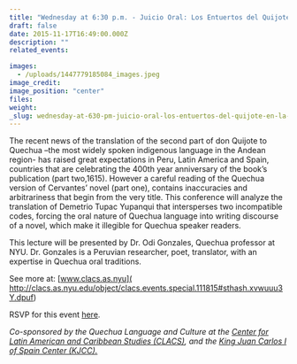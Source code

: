 ```yaml
---
title: "Wednesday at 6:30 p.m. - Juicio Oral: Los Entuertos del Quijote en la Versión Quechua"
draft: false
date: 2015-11-17T16:49:00.000Z
description: ""
related_events:

images:
  - /uploads/1447779185084_images.jpeg
image_credit:
image_position: "center"
files:
weight:
_slug: wednesday-at-630-pm-juicio-oral-los-entuertos-del-quijote-en-la-versión-quechua
---
```


The recent news of the translation of the second part of don Quijote to Quechua –the most widely spoken indigenous language in the Andean region- has raised great expectations in Peru, Latin America and Spain, countries that are celebrating the 400th year anniversary of the book’s publication (part two,1615). However a careful reading of the Quechua version of Cervantes’ novel (part one), contains inaccuracies and arbitrariness that begin from the very title. This conference will analyze the translation of Demetrio Tupac Yupanqui that intersperses two incompatible codes, forcing the oral nature of Quechua language into writing discourse of a novel, which make it illegible for Quechua speaker readers.

This lecture will be presented by Dr. Odi Gonzales, Quechua professor at NYU. Dr. Gonzales is a Peruvian researcher, poet, translator, with an expertise in Quechua oral traditions.

See more at: [www.clacs.as.nyu]( http://clacs.as.nyu.edu/object/clacs.events.special.111815#sthash.xvwuuu3Y.dpuf)

RSVP for this event [here](http://www.eventbrite.com/e/juicio-oral-los-entuertos-del-quijote-en-la-version-quechua-registration-19280263788?ref=ebtn).

_Co-sponsored by the Quechua Language and Culture at the [Center for Latin American and Caribbean Studies (CLACS)](http://clacs.as.nyu.edu/page/home), and the [King Juan Carlos I of Spain Center (KJCC).](http://www.kjcc.org)_

